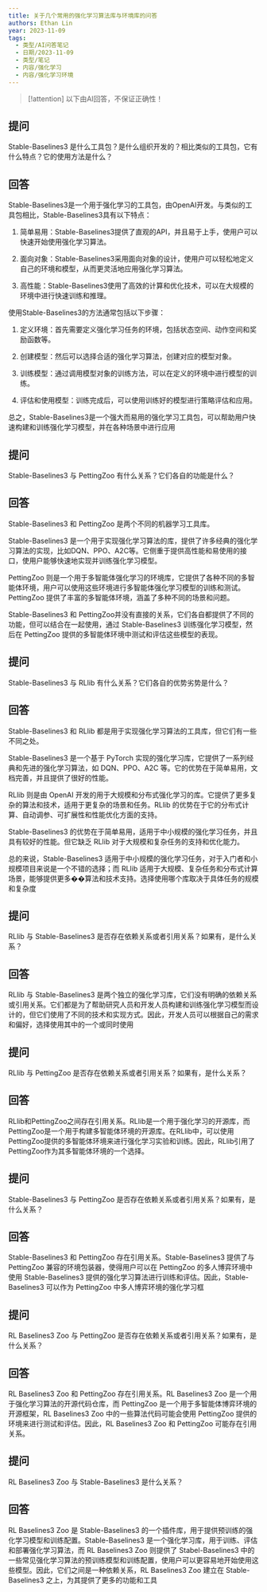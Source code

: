```yaml
---
title: 关于几个常用的强化学习算法库与环境库的问答
authors: Ethan Lin
year: 2023-11-09
tags:
  - 类型/AI问答笔记
  - 日期/2023-11-09
  - 类型/笔记
  - 内容/强化学习
  - 内容/强化学习环境 
---
```




> [!attention]
> 以下由AI回答，不保证正确性！






## 提问

Stable-Baselines3 是什么工具包？是什么组织开发的？相比类似的工具包，它有什么特点？它的使用方法是什么？

## 回答

Stable-Baselines3是一个用于强化学习的工具包，由OpenAI开发。与类似的工具包相比，Stable-Baselines3具有以下特点：

  

1. 简单易用：Stable-Baselines3提供了直观的API，并且易于上手，使用户可以快速开始使用强化学习算法。

  

2. 面向对象：Stable-Baselines3采用面向对象的设计，使用户可以轻松地定义自己的环境和模型，从而更灵活地应用强化学习算法。

  

3. 高性能：Stable-Baselines3使用了高效的计算和优化技术，可以在大规模的环境中进行快速训练和推理。

  

使用Stable-Baselines3的方法通常包括以下步骤：

  

1. 定义环境：首先需要定义强化学习任务的环境，包括状态空间、动作空间和奖励函数等。

  

2. 创建模型：然后可以选择合适的强化学习算法，创建对应的模型对象。

  

3. 训练模型：通过调用模型对象的训练方法，可以在定义的环境中进行模型的训练。

  

4. 评估和使用模型：训练完成后，可以使用训练好的模型进行策略评估和应用。

  

总之，Stable-Baselines3是一个强大而易用的强化学习工具包，可以帮助用户快速构建和训练强化学习模型，并在各种场景中进行应用



  

## 提问

Stable-Baselines3 与 PettingZoo 有什么关系？它们各自的功能是什么？

## 回答

Stable-Baselines3 和 PettingZoo 是两个不同的机器学习工具库。

  

Stable-Baselines3 是一个用于实现强化学习算法的库，提供了许多经典的强化学习算法的实现，比如DQN、PPO、A2C等。它侧重于提供高性能和易使用的接口，使用户能够快速地实现并训练强化学习模型。

  

PettingZoo 则是一个用于多智能体强化学习的环境库，它提供了各种不同的多智能体环境，用户可以使用这些环境进行多智能体强化学习模型的训练和测试。PettingZoo 提供了丰富的多智能体环境，涵盖了多种不同的场景和问题。

  

Stable-Baselines3 和 PettingZoo并没有直接的关系，它们各自都提供了不同的功能，但可以结合在一起使用，通过 Stable-Baselines3 训练强化学习模型，然后在 PettingZoo 提供的多智能体环境中测试和评估这些模型的表现。

  

## 提问

Stable-Baselines3 与 RLlib 有什么关系？它们各自的优势劣势是什么？

  

## 回答

Stable-Baselines3 和 RLlib 都是用于实现强化学习算法的工具库，但它们有一些不同之处。

  

Stable-Baselines3 是一个基于 PyTorch 实现的强化学习库，它提供了一系列经典和先进的强化学习算法，如 DQN、PPO、A2C 等。它的优势在于简单易用，文档完善，并且提供了很好的性能。

  

RLlib 则是由 OpenAI 开发的用于大规模和分布式强化学习的库。它提供了更多复杂的算法和技术，适用于更复杂的场景和任务。RLlib 的优势在于它的分布式计算、自动调参、可扩展性和性能优化方面的支持。

  

Stable-Baselines3 的优势在于简单易用，适用于中小规模的强化学习任务，并且具有较好的性能。但它缺乏 RLlib 对于大规模和复杂任务的支持和优化能力。

  

总的来说，Stable-Baselines3 适用于中小规模的强化学习任务，对于入门者和小规模项目来说是一个不错的选择；而 RLlib 适用于大规模、复杂任务和分布式计算场景，能够提供更多��算法和技术支持。选择使用哪个库取决于具体任务的规模和复杂度



## 提问

RLlib 与 Stable-Baselines3 是否存在依赖关系或者引用关系？如果有，是什么关系？

## 回答

RLlib 与 Stable-Baselines3 是两个独立的强化学习库，它们没有明确的依赖关系或引用关系。它们都是为了帮助研究人员和开发人员构建和训练强化学习模型而设计的，但它们使用了不同的技术和实现方式。因此，开发人员可以根据自己的需求和偏好，选择使用其中的一个或同时使用



  

## 提问

RLlib 与 PettingZoo 是否存在依赖关系或者引用关系？如果有，是什么关系？

## 回答

RLlib和PettingZoo之间存在引用关系。RLlib是一个用于强化学习的开源库，而PettingZoo是一个用于构建多智能体环境的开源库。在RLlib中，可以使用PettingZoo提供的多智能体环境来进行强化学习实验和训练。因此，RLlib引用了PettingZoo作为其多智能体环境的一个选择。



  

## 提问

Stable-Baselines3 与 PettingZoo 是否存在依赖关系或者引用关系？如果有，是什么关系？

## 回答

Stable-Baselines3 和 PettingZoo 存在引用关系。Stable-Baselines3 提供了与 PettingZoo 兼容的环境包装器，使得用户可以在 PettingZoo 的多人博弈环境中使用 Stable-Baselines3 提供的强化学习算法进行训练和评估。因此，Stable-Baselines3 可以作为 PettingZoo 中多人博弈环境的强化学习框



  

## 提问

RL Baselines3 Zoo 与 PettingZoo 是否存在依赖关系或者引用关系？如果有，是什么关系？

  


## 回答

RL Baselines3 Zoo 和 PettingZoo 存在引用关系。RL Baselines3 Zoo 是一个用于强化学习算法的开源代码仓库，而 PettingZoo 是一个用于多智能体博弈环境的开源框架，RL Baselines3 Zoo 中的一些算法代码可能会使用 PettingZoo 提供的环境来进行测试和评估。因此，RL Baselines3 Zoo 和 PettingZoo 可能存在引用关系。



  

## 提问

RL Baselines3 Zoo 与 Stable-Baselines3 是什么关系？

  

## 回答

RL Baselines3 Zoo 是 Stable-Baselines3 的一个插件库，用于提供预训练的强化学习模型和训练配置。Stable-Baselines3 是一个强化学习库，用于训练、评估和部署强化学习算法，而 RL Baselines3 Zoo 则提供了 Stabel-Baselines3 中的一些常见强化学习算法的预训练模型和训练配置，使用户可以更容易地开始使用这些模型。因此，它们之间是一种依赖关系，RL Baselines3 Zoo 建立在 Stable-Baselines3 之上，为其提供了更多的功能和工具